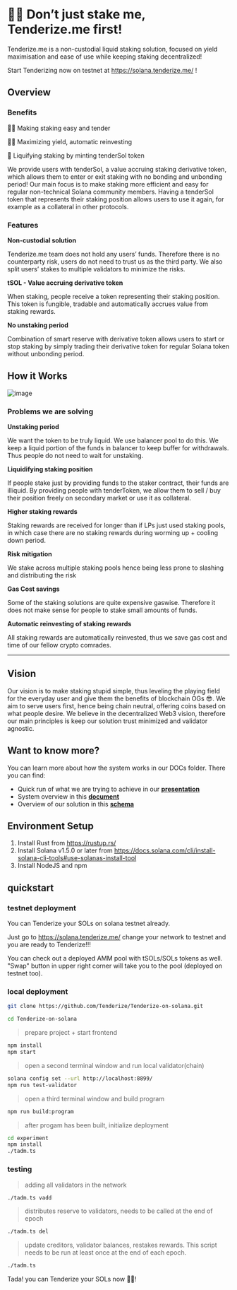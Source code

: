 # 🥩🔨 Don’t just stake me, Tenderize.me first!

Tenderize.me is a non-custodial liquid staking solution, focused on yield maximisation and ease of use while keeping staking decentralized! 

Start Tenderizing now on testnet at https://solana.tenderize.me/ !

## Overview
### Benefits
🔨🥩    Making staking easy and tender

👨‍🌾      Maximizing yield, automatic reinvesting

🌊      Liquifying staking by minting tenderSol token


We provide users with tenderSol, a value accruing staking derivative token, which allows them to enter or exit staking with no bonding and unbonding period!
Our main focus is to make staking more efficient and easy for regular non-technical Solana community members.
Having a tenderSol token that represents their staking position allows users to use it again, for example as a collateral in other protocols.

### Features
**Non-custodial solution**

Tenderize.me team does not hold any users’ funds. Therefore there is no counterparty risk, users do not need to trust us as the third party. We also split users’ stakes to multiple validators to minimize the risks. 

**tSOL - Value accruing derivative token**

When staking, people receive a token representing their staking position. This token is fungible, tradable and automatically accrues value from staking rewards.

**No unstaking period**

Combination of smart reserve with derivative token allows users to start or stop staking by simply trading their derivative token for regular Solana token without unbonding period.

## How it Works

![image](https://github.com/Tenderize/Tenderize-on-solana/blob/main/docs/Tenderize.me-schemaF.png)

### Problems we are solving

**Unstaking period**

We want the token to be truly liquid. We use balancer pool to do this. We keep a liquid portion of the funds in balancer to keep buffer for withdrawals. Thus people do not need to wait for unstaking.

**Liquidifying staking position**

If people stake just by providing funds to the staker contract, their funds are illiquid. By providing people with tenderToken, we allow them to sell / buy their position freely on secondary market or use it as collateral.

**Higher staking rewards**

Staking rewards are received for longer than if LPs just used staking pools, in which case there are no staking rewards during worming up + cooling down period.

**Risk mitigation**

We stake across multiple staking pools hence being less prone to slashing and distributing the risk

**Gas Cost savings**

Some of the staking solutions are quite expensive gaswise. Therefore it does not make sense for people to stake small amounts of funds.

**Automatic reinvesting of staking rewards**

All staking rewards are automatically reinvested, thus we save gas cost and time of our fellow crypto comrades.

---

## Vision
Our vision is to make staking stupid simple, thus leveling the playing field for the everyday user and give them the benefits of blockchain OGs 😎.
We aim to serve users first, hence being chain neutral, offering coins based on what people desire. 
We believe in the decentralized Web3 vision, therefore our main principles is keep our solution trust minimized and validator agnostic.

## Want to know more?

You can learn more about how the system works in our DOCs folder.
There you can find:

- Quick run of what we are trying to achieve in our [**presentation**](https://docs.google.com/presentation/d/1bxq5OFFLnhV04XF_nPiQVW-V7kMjSFducbtnAa89CZM/edit?usp=sharing)
- System overview in this [**document**](https://docs.google.com/document/d/1U-Hq9P6M7Epuh3WJ-dXEb6PXd-GBIGlgEodyjIEStVc/edit?usp=sharing)
- Overview of our solution in this [**schema**](https://github.com/Tenderize/Tenderize-on-solana/blob/main/docs/Tenderize.me-schemaF.png)



## Environment Setup
1. Install Rust from https://rustup.rs/
2. Install Solana v1.5.0 or later from https://docs.solana.com/cli/install-solana-cli-tools#use-solanas-install-tool
3. Install NodeJS and npm

## quickstart

### testnet deployment

You can Tenderize your SOLs on solana testnet already.

Just go to https://solana.tenderize.me/ change your network to testnet and you are ready to Tenderize!!! 

You can check out a deployed AMM pool with tSOLs/SOLs tokens as well. "Swap" button in upper right corner will take you to the pool (deployed on testnet too).

### local deployment

```bash
git clone https://github.com/Tenderize/Tenderize-on-solana.git

cd Tenderize-on-solana
```

> prepare project + start frontend

```bash
npm install
npm start

```

>  open a second terminal window and run local validator(chain)

```bash
solana config set --url http://localhost:8899/ 
npm run test-validator

```

>  open a third terminal window and build program

```bash
npm run build:program

```
> after progam has been built, initialize deployment

```bash
cd experiment
npm install
./tadm.ts
```
### testing

> adding all validators in the network

```bash
./tadm.ts vadd

```

> distributes reserve to validators, needs to be called at the end of epoch

```bash
./tadm.ts del

```

> update creditors, validator balances, restakes rewards. This script needs to be run at least once at the end of each epoch. 

```bash
./tadm.ts

```

Tada! you can Tenderize your SOLs now  🥩🔨!